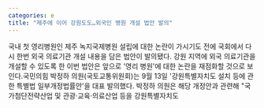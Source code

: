 ```yaml
---
categories: e
title: "제주에 이어 강원도도…외국인 병원 개설 법안 발의"
---
```

국내 첫 영리병원인 제주 녹지국제병원 설립에 대한 논란이 가시기도 전에 국회에서 다시 한번 외국 의료기관 개설 내용을 담은 법안이 발의됐다. 강원 지역에 외국 의료기관을 개설할 수 있도록 한 이번 법안은 앞으로 &#39;영리 병원&#39;에 대한 논란을 재점화할 것으로 보인다.국민의힘 박정하 의원(국토교통위원회)는 9월 13일 &#39;강원특별자치도 설치 등에 관한 특별법 일부개정법률안&#39;을 대표 발의했다. 박정하 의원은 해당 개정안과 관련해 "국가첨단전략산업 및 관광&middot;교육&middot;의료산업 등을 강원특별자치도
